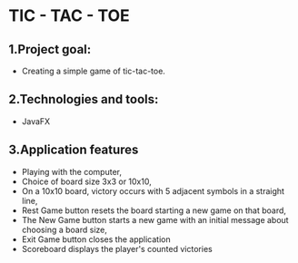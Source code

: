 # TIC - TAC - TOE

## 1.Project goal:
 - Creating a simple game of tic-tac-toe.

## 2.Technologies and tools:
 - JavaFX

## 3.Application features
 - Playing with the computer,
 - Choice of board size 3x3 or 10x10,
 - On a 10x10 board, victory occurs with 5 adjacent symbols in a straight line,
 - Rest Game button resets the board starting a new game on that board,
 - The New Game button starts a new game with an initial message about choosing a board size,
 - Exit Game button closes the application
 - Scoreboard displays the player's counted victories
